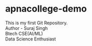 # apnacollege-demo
This is my first Git Repository.
<br>
Author - Suraj Singh
<br>
Btech CSE(AI/ML)
<br>
Data Science Enthusiast
